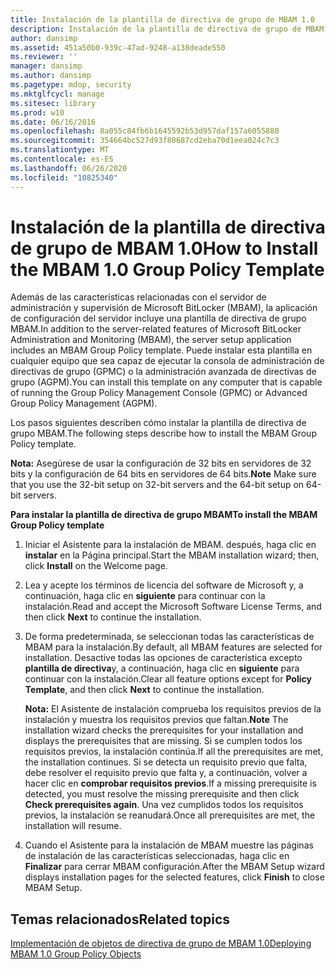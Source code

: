 ```yaml
---
title: Instalación de la plantilla de directiva de grupo de MBAM 1.0
description: Instalación de la plantilla de directiva de grupo de MBAM 1.0
author: dansimp
ms.assetid: 451a50b0-939c-47ad-9248-a138deade550
ms.reviewer: ''
manager: dansimp
ms.author: dansimp
ms.pagetype: mdop, security
ms.mktglfcycl: manage
ms.sitesec: library
ms.prod: w10
ms.date: 06/16/2016
ms.openlocfilehash: 8a055c84fb6b1645592b53d957daf157a6055880
ms.sourcegitcommit: 354664bc527d93f80687cd2eba70d1eea024c7c3
ms.translationtype: MT
ms.contentlocale: es-ES
ms.lasthandoff: 06/26/2020
ms.locfileid: "10825340"
---
```

# <span data-ttu-id="304ea-103">Instalación de la plantilla de directiva de grupo de MBAM 1.0</span><span class="sxs-lookup"><span data-stu-id="304ea-103">How to Install the MBAM 1.0 Group Policy Template</span></span>


<span data-ttu-id="304ea-104">Además de las características relacionadas con el servidor de administración y supervisión de Microsoft BitLocker (MBAM), la aplicación de configuración del servidor incluye una plantilla de directiva de grupo MBAM.</span><span class="sxs-lookup"><span data-stu-id="304ea-104">In addition to the server-related features of Microsoft BitLocker Administration and Monitoring (MBAM), the server setup application includes an MBAM Group Policy template.</span></span> <span data-ttu-id="304ea-105">Puede instalar esta plantilla en cualquier equipo que sea capaz de ejecutar la consola de administración de directivas de grupo (GPMC) o la administración avanzada de directivas de grupo (AGPM).</span><span class="sxs-lookup"><span data-stu-id="304ea-105">You can install this template on any computer that is capable of running the Group Policy Management Console (GPMC) or Advanced Group Policy Management (AGPM).</span></span>

<span data-ttu-id="304ea-106">Los pasos siguientes describen cómo instalar la plantilla de directiva de grupo MBAM.</span><span class="sxs-lookup"><span data-stu-id="304ea-106">The following steps describe how to install the MBAM Group Policy template.</span></span>

<span data-ttu-id="304ea-107">**Nota:**  Asegúrese de usar la configuración de 32 bits en servidores de 32 bits y la configuración de 64 bits en servidores de 64 bits.</span><span class="sxs-lookup"><span data-stu-id="304ea-107">**Note** Make sure that you use the 32-bit setup on 32-bit servers and the 64-bit setup on 64-bit servers.</span></span>

 

**<span data-ttu-id="304ea-108">Para instalar la plantilla de directiva de grupo MBAM</span><span class="sxs-lookup"><span data-stu-id="304ea-108">To install the MBAM Group Policy template</span></span>**

1.  <span data-ttu-id="304ea-109">Iniciar el Asistente para la instalación de MBAM. después, haga clic en **instalar** en la Página principal.</span><span class="sxs-lookup"><span data-stu-id="304ea-109">Start the MBAM installation wizard; then, click **Install** on the Welcome page.</span></span>

2.  <span data-ttu-id="304ea-110">Lea y acepte los términos de licencia del software de Microsoft y, a continuación, haga clic en **siguiente** para continuar con la instalación.</span><span class="sxs-lookup"><span data-stu-id="304ea-110">Read and accept the Microsoft Software License Terms, and then click **Next** to continue the installation.</span></span>

3.  <span data-ttu-id="304ea-111">De forma predeterminada, se seleccionan todas las características de MBAM para la instalación.</span><span class="sxs-lookup"><span data-stu-id="304ea-111">By default, all MBAM features are selected for installation.</span></span> <span data-ttu-id="304ea-112">Desactive todas las opciones de característica excepto **plantilla de directiva**y, a continuación, haga clic en **siguiente** para continuar con la instalación.</span><span class="sxs-lookup"><span data-stu-id="304ea-112">Clear all feature options except for **Policy Template**, and then click **Next** to continue the installation.</span></span>

    <span data-ttu-id="304ea-113">**Nota:**  El Asistente de instalación comprueba los requisitos previos de la instalación y muestra los requisitos previos que faltan.</span><span class="sxs-lookup"><span data-stu-id="304ea-113">**Note** The installation wizard checks the prerequisites for your installation and displays the prerequisites that are missing.</span></span> <span data-ttu-id="304ea-114">Si se cumplen todos los requisitos previos, la instalación continúa.</span><span class="sxs-lookup"><span data-stu-id="304ea-114">If all the prerequisites are met, the installation continues.</span></span> <span data-ttu-id="304ea-115">Si se detecta un requisito previo que falta, debe resolver el requisito previo que falta y, a continuación, volver a hacer clic en **comprobar requisitos previos**.</span><span class="sxs-lookup"><span data-stu-id="304ea-115">If a missing prerequisite is detected, you must resolve the missing prerequisite and then click **Check prerequisites again**.</span></span> <span data-ttu-id="304ea-116">Una vez cumplidos todos los requisitos previos, la instalación se reanudará.</span><span class="sxs-lookup"><span data-stu-id="304ea-116">Once all prerequisites are met, the installation will resume.</span></span>

     

4.  <span data-ttu-id="304ea-117">Cuando el Asistente para la instalación de MBAM muestre las páginas de instalación de las características seleccionadas, haga clic en **Finalizar** para cerrar MBAM configuración.</span><span class="sxs-lookup"><span data-stu-id="304ea-117">After the MBAM Setup wizard displays installation pages for the selected features, click **Finish** to close MBAM Setup.</span></span>

## <span data-ttu-id="304ea-118">Temas relacionados</span><span class="sxs-lookup"><span data-stu-id="304ea-118">Related topics</span></span>


[<span data-ttu-id="304ea-119">Implementación de objetos de directiva de grupo de MBAM 1.0</span><span class="sxs-lookup"><span data-stu-id="304ea-119">Deploying MBAM 1.0 Group Policy Objects</span></span>](deploying-mbam-10-group-policy-objects.md)

 

 





